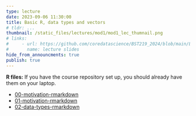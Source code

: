 ```yaml
---
type: lecture
date: 2023-09-06 11:30:00
title: Basic R, data types and vectors
# tldr: ...
thumbnail: /static_files/lectures/mod1/mod1_lec_thumnail.png
# links:
#     - url: https://github.com/coredatascience/BST219_2024/blob/main/Lecture_Slides/Lecture_03.pdf
#       name: lecture slides
hide_from_announcments: true
publish: true
---
```

**R files:**
If you have the course repository set up, you should already have them on your laptop.
- [00-motivation-rmarkdown](https://github.com/coredatascience/BST219_2024/blob/main/01_R-basics/00-intro-to-rmarkdown.Rmd)
- [01-motivation-rmarkdown](https://github.com/coredatascience/BST219_2024/blob/main/01_R-basics/01-motivation.Rmd)
- [02-data-types-rmarkdown](https://github.com/coredatascience/BST219_2024/blob/main/01_R-basics/02-data-types.Rmd)


